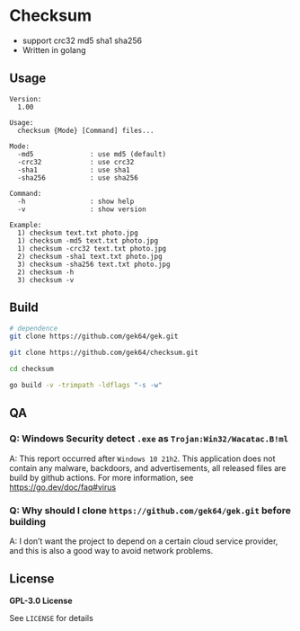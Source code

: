 # Checksum
- support crc32 md5 sha1 sha256
- Written in golang

## Usage
```
Version:
  1.00

Usage:
  checksum {Mode} [Command] files...

Mode:
  -md5              : use md5 (default)
  -crc32            : use crc32
  -sha1             : use sha1
  -sha256           : use sha256

Command:
  -h                : show help
  -v                : show version

Example:
  1) checksum text.txt photo.jpg
  1) checksum -md5 text.txt photo.jpg
  1) checksum -crc32 text.txt photo.jpg
  2) checksum -sha1 text.txt photo.jpg
  3) checksum -sha256 text.txt photo.jpg
  2) checksum -h
  3) checksum -v
```

## Build
```sh
# dependence
git clone https://github.com/gek64/gek.git

git clone https://github.com/gek64/checksum.git

cd checksum

go build -v -trimpath -ldflags "-s -w"
```

## QA

### Q: Windows Security detect `.exe` as `Trojan:Win32/Wacatac.B!ml`
A: This report occurred after `Windows 10 21h2`. This application does not contain any malware, backdoors, and advertisements, all released files are build by github actions. For more information, see https://go.dev/doc/faq#virus

### Q: Why should I clone `https://github.com/gek64/gek.git` before building
A: I don’t want the project to depend on a certain cloud service provider, and this is also a good way to avoid network problems.


## License

**GPL-3.0 License**

See `LICENSE` for details
